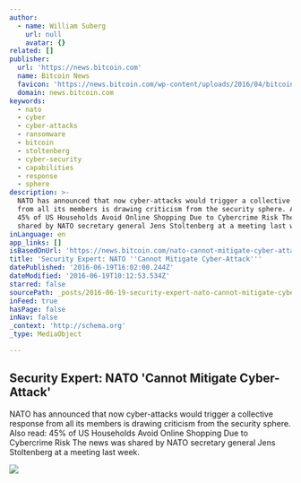 ```yaml
---
author:
  - name: William Suberg
    url: null
    avatar: {}
related: []
publisher:
  url: 'https://news.bitcoin.com'
  name: Bitcoin News
  favicon: 'https://news.bitcoin.com/wp-content/uploads/2016/04/bitcoin_fav.png'
  domain: news.bitcoin.com
keywords:
  - nato
  - cyber
  - cyber-attacks
  - ransomware
  - bitcoin
  - stoltenberg
  - cyber-security
  - capabilities
  - response
  - sphere
description: >-
  NATO has announced that now cyber-attacks would trigger a collective response
  from all its members is drawing criticism from the security sphere. Also read:
  45% of US Households Avoid Online Shopping Due to Cybercrime Risk The news was
  shared by NATO secretary general Jens Stoltenberg at a meeting last week.
inLanguage: en
app_links: []
isBasedOnUrl: 'https://news.bitcoin.com/nato-cannot-mitigate-cyber-attack/'
title: 'Security Expert: NATO ''Cannot Mitigate Cyber-Attack'''
datePublished: '2016-06-19T16:02:00.244Z'
dateModified: '2016-06-19T10:12:53.534Z'
starred: false
sourcePath: _posts/2016-06-19-security-expert-nato-cannot-mitigate-cyber-attack.md
inFeed: true
hasPage: false
inNav: false
_context: 'http://schema.org'
_type: MediaObject

---
```

<article style=""><h1>Security Expert: NATO 'Cannot Mitigate Cyber-Attack'</h1><p>NATO has announced that now cyber-attacks would trigger a collective response from all its members is drawing criticism from the security sphere. Also read: 45% of US Households Avoid Online Shopping Due to Cybercrime Risk The news was shared by NATO secretary general Jens Stoltenberg at a meeting last week.</p><img src="https://news.bitcoin.com/wp-content/uploads/2016/06/natocover.jpg" /></article>
